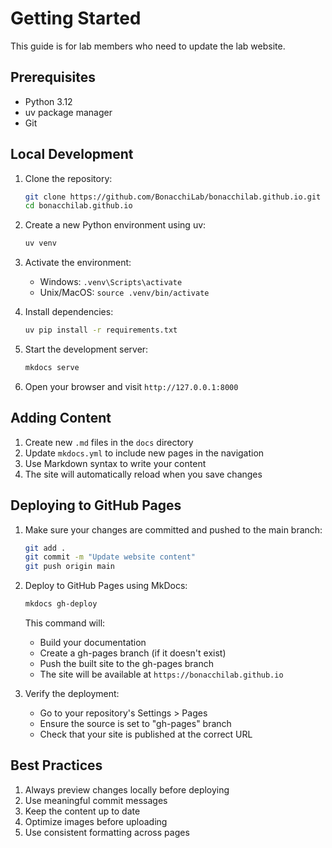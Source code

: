 # Getting Started

This guide is for lab members who need to update the lab website.

## Prerequisites

- Python 3.12
- uv package manager
- Git

## Local Development

1. Clone the repository:
   ```bash
   git clone https://github.com/BonacchiLab/bonacchilab.github.io.git
   cd bonacchilab.github.io
   ```

2. Create a new Python environment using uv:
   ```bash
   uv venv
   ```

3. Activate the environment:
   - Windows: `.venv\Scripts\activate`
   - Unix/MacOS: `source .venv/bin/activate`

4. Install dependencies:
   ```bash
   uv pip install -r requirements.txt
   ```

5. Start the development server:
   ```bash
   mkdocs serve
   ```

6. Open your browser and visit `http://127.0.0.1:8000`

## Adding Content

1. Create new `.md` files in the `docs` directory
2. Update `mkdocs.yml` to include new pages in the navigation
3. Use Markdown syntax to write your content
4. The site will automatically reload when you save changes

## Deploying to GitHub Pages

1. Make sure your changes are committed and pushed to the main branch:
   ```bash
   git add .
   git commit -m "Update website content"
   git push origin main
   ```

2. Deploy to GitHub Pages using MkDocs:
   ```bash
   mkdocs gh-deploy
   ```

   This command will:
   - Build your documentation
   - Create a gh-pages branch (if it doesn't exist)
   - Push the built site to the gh-pages branch
   - The site will be available at `https://bonacchilab.github.io`

3. Verify the deployment:
   - Go to your repository's Settings > Pages
   - Ensure the source is set to "gh-pages" branch
   - Check that your site is published at the correct URL

## Best Practices

1. Always preview changes locally before deploying
2. Use meaningful commit messages
3. Keep the content up to date
4. Optimize images before uploading
5. Use consistent formatting across pages
